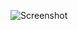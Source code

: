 ![Screenshot](https://raw.githubusercontent.com/Cryakl/Ultimate-RAT-Collection/refs/heads/main/CraxsRat/Mods/UnlockRat/Screenshot.png)

